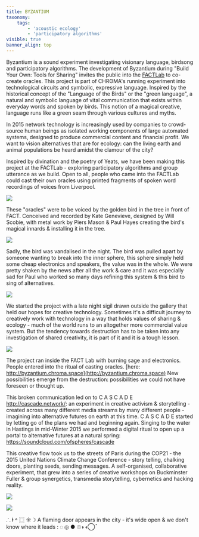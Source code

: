 ```yaml
---
title: BYZANTIUM
taxonomy:
    tags:
        - 'acoustic ecology'
        - 'participatory algorithms'
visible: true
banner_align: top
---
```


Byzantium is a sound experiment investigating visionary language, birdsong and participatory algorithms. The development of Byzantium during "Build Your Own: Tools for Sharing" invites the public into the [FACTLab](http://www.fact.co.uk/projects/factlab.aspx) to co-create oracles. This project is part of <span class="chroma">CHRΘMA</span>'s running experiment into technological circuits and symbolic, expressive language. Inspired by the historical concept of the "Language of the Birds" or the "green language", a natural and symbolic language of vital communication that exists within everyday words and spoken by birds.  This notion of a magical creative, language runs like a green seam through various cultures and myths. 

In 2015 network technology is increasingly used by companies to crowd-source human beings as isolated working components of large automated systems, designed to produce commercial content and financial profit. We want to vision alternatives that are for ecology: can the living earth and animal populations be heard amidst the clamour of the city?

Inspired by divination and the poetry of Yeats, we have been making this project at the FACTLab - exploring participatory algorithms and group utterance as we build. Open to all, people who came into the FACTLab could cast their own oracles using printed fragments of spoken word recordings of voices from Liverpool. 

![](oracle-entry.jpg)

These "oracles" were to be voiced by the golden bird in the tree in front of FACT. Conceived and recorded by Kate Genevieve, designed by Will Scobie, with metal work by Piers Mason & Paul Hayes creating the bird's magical innards & installing it in the tree.

![](installing-bird.jpg)

Sadly, the bird was vandalised in the night. The bird was pulled apart by someone wanting to break into the inner sphere, this sphere simply held some cheap electronics and speakers, the value was in the whole. We were pretty shaken by the news after all the work & care and it was especially sad for Paul who worked so many days refining this system &amp; this bird to sing of alternatives.

![](vandalism.jpg)

We started the project with a late night sigil drawn outside the gallery that held our hopes for creative technology. Sometimes it's a difficult journey to creatively work with technology in a way that holds values of sharing & ecology - much of the world runs to an altogether more commercial value system. But the tendency towards destruction has to be taken into any investigation of shared creativity, it is part of it and it is a tough lesson. 

![](kate.jpg)

The project ran inside the FACT Lab with burning sage and electronics. People entered into the ritual of casting oracles. [here: http://byzantium.chroma.space](http://byzantium.chroma.space) New possibilities emerge from the destruction: possibilities we could not have foreseen or thought up. 

This broken communication led on to C A S C A D E  http://cascade.network/: an experiment in creative activism & storytelling - created across many different media streams by many different people - imagining into alternative futures on earth at this time. C A S C A D E started by letting go of the plans we had and beginning again. Singing to the water in Hastings in mid-Winter 2015 we performed a digital ritual to open up a portal to alternative futures at a natural spring:  https://soundcloud.com/ofspheres/cascade

This creative flow took us to the streets of Paris during the COP21 - the 2015 United Nations Climate Change Conference - story telling, chalking doors, planting seeds, sending messages.  A self-organised, collaborative experiment, that grew into a series of creative workshops on Buckminster Fuller & group synergetics, transmedia storytelling, cybernetics and hacking reality.   

![](IMG_2095.jpg)

![](fire_door.jpg)

⸫ ⱡ ꒫ ⿴ ☼☽ A flaming door appears in the city - it's wide open & we don't know where it leads : ◌ ◎ ● ☉◗◖◯ ֯